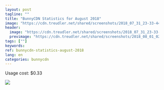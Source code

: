 ```yaml
---
layout: post
tagline: ""
title: "BunnyCDN Statistics for August 2018"
image: "https://cdn.treudler.net/shared/screenshots/2018_07_31_23-33-44_GNzC313NVkKZtdVqOC5Z.png"
header:
  image: "https://cdn.treudler.net/shared/screenshots/2018_07_31_23-33-44_GNzC313NVkKZtdVqOC5Z.png"
  previmage: "https://cdn.treudler.net/shared/screenshots/2018_08_01_02-13-54_y2YKpyH5EViMc2cA7uXW.png"
tags: [""]
keywords:
ref: bunnycdn-statistics-august-2018
lang: en
categories: bunnycdn
---
```


Usage cost: $0.33

![](https://cdn.treudler.net/shared/screenshots/2018_08_01_02-04-08_KxVeCkcX30QmIEiH62Eq.png)

